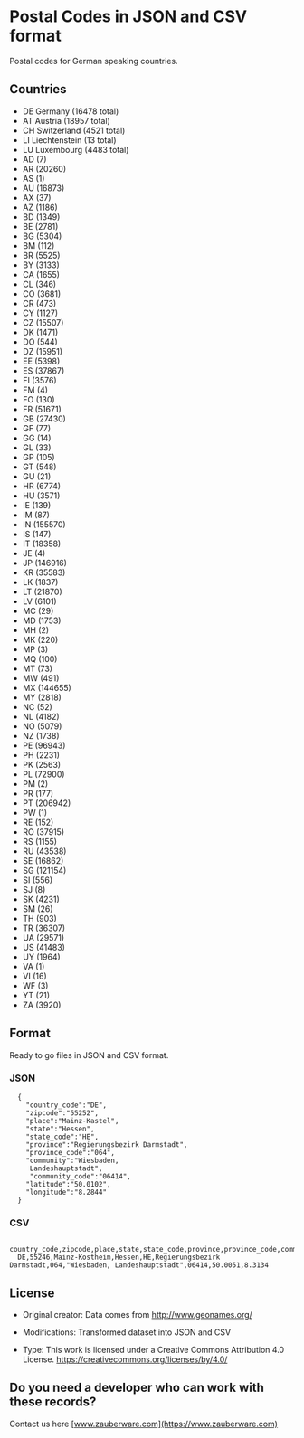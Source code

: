 # Postal Codes in JSON and CSV format

Postal codes for German speaking countries.

## Countries

- DE Germany (16478 total)
- AT Austria (18957 total)
- CH Switzerland (4521 total)
- LI Liechtenstein (13 total)
- LU Luxembourg (4483 total)
- AD (7)
- AR (20260)
- AS (1)
- AU (16873)
- AX (37)
- AZ (1186)
- BD (1349)
- BE (2781)
- BG (5304)
- BM (112)
- BR (5525)
- BY (3133)
- CA (1655)
- CL (346)
- CO (3681)
- CR (473)
- CY (1127)
- CZ (15507)
- DK (1471)
- DO (544)
- DZ (15951)
- EE (5398)
- ES (37867)
- FI (3576)
- FM (4)
- FO (130)
- FR (51671)
- GB (27430)
- GF (77)
- GG (14)
- GL (33)
- GP (105)
- GT (548)
- GU (21)
- HR (6774)
- HU (3571)
- IE (139)
- IM (87)
- IN (155570)
- IS (147)
- IT (18358)
- JE (4)
- JP (146916)
- KR (35583)
- LK (1837)
- LT (21870)
- LV (6101)
- MC (29)
- MD (1753)
- MH (2)
- MK (220)
- MP (3)
- MQ (100)
- MT (73)
- MW (491)
- MX (144655)
- MY (2818)
- NC (52)
- NL (4182)
- NO (5079)
- NZ (1738)
- PE (96943)
- PH (2231)
- PK (2563)
- PL (72900)
- PM (2)
- PR (177)
- PT (206942)
- PW (1)
- RE (152)
- RO (37915)
- RS (1155)
- RU (43538)
- SE (16862)
- SG (121154)
- SI (556)
- SJ (8)
- SK (4231)
- SM (26)
- TH (903)
- TR (36307)
- UA (29571)
- US (41483)
- UY (1964)
- VA (1)
- VI (16)
- WF (3)
- YT (21)
- ZA (3920)

## Format

Ready to go files in JSON and CSV format.

### JSON

```
  {
    "country_code":"DE",
    "zipcode":"55252",
    "place":"Mainz-Kastel",
    "state":"Hessen",
    "state_code":"HE",
    "province":"Regierungsbezirk Darmstadt",
    "province_code":"064",
    "community":"Wiesbaden,
     Landeshauptstadt",
     "community_code":"06414",
    "latitude":"50.0102",
    "longitude":"8.2844"
  }
```

### CSV

```
  country_code,zipcode,place,state,state_code,province,province_code,community,community_code,latitude,longitude
  DE,55246,Mainz-Kostheim,Hessen,HE,Regierungsbezirk Darmstadt,064,"Wiesbaden, Landeshauptstadt",06414,50.0051,8.3134

```

## License

- Original creator: Data comes from http://www.geonames.org/
- Modifications: Transformed dataset into JSON and CSV

- Type: This work is licensed under a Creative Commons Attribution 4.0 License. https://creativecommons.org/licenses/by/4.0/

## Do you need a developer who can work with these records?

Contact us here [www.zauberware.com](https://www.zauberware.com)
